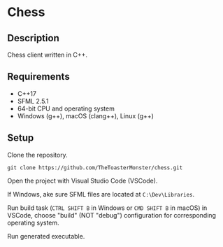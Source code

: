 # Chess

## Description
Chess client written in C++.

## Requirements
- C++17
- SFML 2.5.1
- 64-bit CPU and operating system
- Windows (g++), macOS (clang++), Linux (g++)

## Setup
Clone the repository.
   ```
   git clone https://github.com/TheToasterMonster/chess.git
   ```
Open the project with Visual Studio Code (VSCode).

If Windows, ake sure SFML files are located at `C:\Dev\Libraries`.

Run build task (`CTRL SHIFT B` in Windows or `CMD SHIFT B` in macOS) in VSCode, choose "build" (NOT "debug") configuration for corresponding operating system.

Run generated executable.

